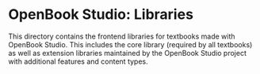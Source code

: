 OpenBook Studio: Libraries
==========================

This directory contains the frontend libraries for textbooks made with OpenBook
Studio. This includes the core library (required by all textbooks) as well as
extension libraries maintained by the OpenBook Studio project with additional
features and content types.
